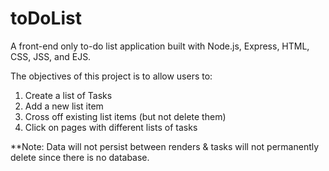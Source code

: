 # toDoList
A front-end only to-do list application built with Node.js, Express, HTML, CSS, JSS, and EJS.


The objectives of this project is to allow users to:
  1. Create a list of Tasks
  2. Add a new list item
  3. Cross off existing list items (but not delete them)
  4. Click on pages with different lists of tasks


**Note: Data will not persist between renders & tasks will not permanently delete since there is no database.

